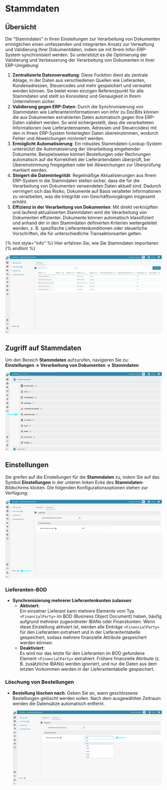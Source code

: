 # Stammdaten

## Übersicht

Die "Stammdaten" in Ihren Einstellungen zur Verarbeitung von Dokumenten ermöglichen einen umfassenden und integrierten Ansatz zur Verwaltung und Validierung Ihrer Dokumentdaten, indem sie mit Ihrem Infor-ERP-System synchronisiert werden. So unterstützt es die Optimierung der Validierung und Verbesserung der Verarbeitung von Dokumenten in Ihrer ERP-Umgebung:

1. **Zentralisierte Datenverwaltung**: Diese Funktion dient als zentrale Ablage, in der Daten aus verschiedenen Quellen wie Lieferanten, Kundenadressen, Steuercodes und mehr gespeichert und verwaltet werden können. Sie bietet einen einzigen Referenzpunkt für alle Stammdaten und stellt so Konsistenz und Genauigkeit in Ihrem Unternehmen sicher.
2. **Validierung gegen ERP-Daten**: Durch die Synchronisierung von Stammdaten wie Lieferanteninformationen von Infor zu DocBits können die aus Dokumenten extrahierten Daten automatisch gegen Ihre ERP-Daten validiert werden. So wird sichergestellt, dass die verarbeiteten Informationen (wie Lieferantennamen, Adressen und Steuercodes) mit den in Ihrem ERP-System hinterlegten Daten übereinstimmen, wodurch Fehler und Abweichungen minimiert werden.
3. **Ermöglicht Automatisierung**: Ein robustes Stammdaten-Lookup-System unterstützt die Automatisierung der Verarbeitung eingehender Dokumente. Beispielsweise können Bestellungen oder Rechnungen automatisch auf die Korrektheit der Lieferantendaten überprüft, bei Übereinstimmung freigegeben oder bei Abweichungen zur Überprüfung markiert werden.
4. **Steigert die Datenintegrität**: Regelmäßige Aktualisierungen aus Ihrem ERP-System in die Stammdaten stellen sicher, dass die für die Verarbeitung von Dokumenten verwendeten Daten aktuell sind. Dadurch verringert sich das Risiko, Dokumente auf Basis veralteter Informationen zu verarbeiten, was die Integrität von Geschäftsvorgängen insgesamt erhöht.
5. **Effizienz in der Verarbeitung von Dokumenten**: Mit direkt verknüpften und laufend aktualisierten Stammdaten wird die Verarbeitung von Dokumenten effizienter. Dokumente können automatisch klassifiziert und anhand der in den Stammdaten definierten Kriterien weitergeleitet werden, z. B. spezifische Lieferantenkonditionen oder steuerliche Vorschriften, die für unterschiedliche Transaktionsarten gelten.

{% hint style="info" %}
Hier erfahren Sie, wie Sie Stammdaten importieren
{% endhint %}

![](https://raw.githubusercontent.com/Fellow-Consulting-AG/docbits/refs/heads/main/readme/.gitbook/assets/master_data_lookup_1.png)

## **Zugriff auf Stammdaten**

Um den Bereich **Stammdaten** aufzurufen, navigieren Sie zu:\
**Einstellungen → Verarbeitung von Dokumenten → Stammdaten**

![](https://raw.githubusercontent.com/Fellow-Consulting-AG/docbits/refs/heads/main/readme/.gitbook/assets/settings_mater_data_lookup.png)

## **Einstellungen**

Sie greifen auf die Einstellungen für die **Stammdaten** zu, indem Sie auf das Symbol **Einstellungen** in der unteren linken Ecke des **Stammdaten**-Bildschirms klicken. Die folgenden Konfigurationsoptionen stehen zur Verfügung:

![](https://raw.githubusercontent.com/Fellow-Consulting-AG/docbits/refs/heads/main/readme/.gitbook/assets/master_data_lookup_2.png)

### **Lieferanten-BOD**

* **Synchronisierung mehrerer Lieferantenkonten zulassen**:
  * **Aktiviert**:\
    Ein einzelner Lieferant kann mehrere Elemente vom Typ `<FinancialParty>` im BOD (Business Object Document) haben, häufig aufgrund mehrerer zugeordneter IBANs oder Finanzkonten. Wenn diese Einstellung aktiviert ist, werden alle Einträge `<FinancialParty>` für den Lieferanten extrahiert und in der Lieferantentabelle gespeichert, sodass mehrere finanzielle Attribute gespeichert werden können.
  * **Deaktiviert**:\
    Es wird nur das letzte für den Lieferanten im BOD gefundene Element `<FinancialParty>` extrahiert. Frühere finanzielle Attribute (z. B. zusätzliche IBANs) werden ignoriert, und nur die Daten aus dem letzten Vorkommen werden in der Lieferantentabelle gespeichert.

### **Löschung von Bestellungen**

*   **Bestellung löschen nach**: Geben Sie an, wann geschlossene Bestellungen gelöscht werden sollen. Nach dem ausgewählten Zeitraum werden die Datensätze automatisch entfernt.

    ![](https://raw.githubusercontent.com/Fellow-Consulting-AG/docbits/refs/heads/main/readme/.gitbook/assets/master_data_lookup_3.png)
